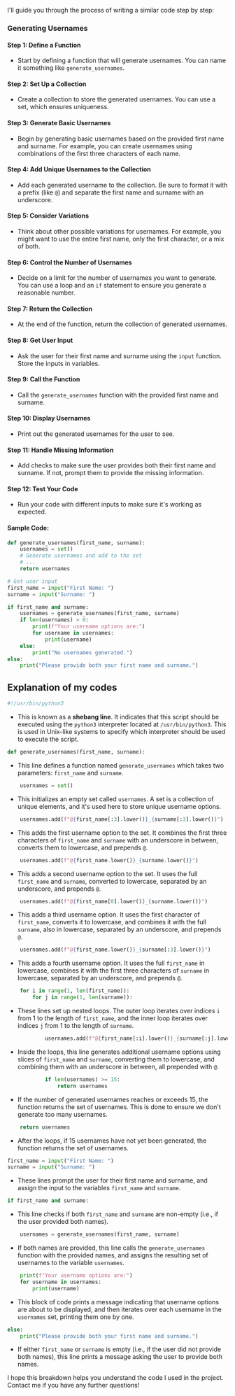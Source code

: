 I'll guide you through the process of writing a similar code step by step:

### Generating Usernames

#### Step 1: Define a Function
- Start by defining a function that will generate usernames. You can name it something like `generate_usernames`.

#### Step 2: Set Up a Collection
- Create a collection to store the generated usernames. You can use a set, which ensures uniqueness.

#### Step 3: Generate Basic Usernames
- Begin by generating basic usernames based on the provided first name and surname. For example, you can create usernames using combinations of the first three characters of each name.

#### Step 4: Add Unique Usernames to the Collection
- Add each generated username to the collection. Be sure to format it with a prefix (like `@`) and separate the first name and surname with an underscore.

#### Step 5: Consider Variations
- Think about other possible variations for usernames. For example, you might want to use the entire first name, only the first character, or a mix of both.

#### Step 6: Control the Number of Usernames
- Decide on a limit for the number of usernames you want to generate. You can use a loop and an `if` statement to ensure you generate a reasonable number.

#### Step 7: Return the Collection
- At the end of the function, return the collection of generated usernames.

#### Step 8: Get User Input
- Ask the user for their first name and surname using the `input` function. Store the inputs in variables.

#### Step 9: Call the Function
- Call the `generate_usernames` function with the provided first name and surname.

#### Step 10: Display Usernames
- Print out the generated usernames for the user to see.

#### Step 11: Handle Missing Information
- Add checks to make sure the user provides both their first name and surname. If not, prompt them to provide the missing information.

#### Step 12: Test Your Code
- Run your code with different inputs to make sure it's working as expected.

#### Sample Code:

```python
def generate_usernames(first_name, surname):
    usernames = set()
    # Generate usernames and add to the set
    # ...
    return usernames

# Get user input
first_name = input("First Name: ")
surname = input("Surname: ")

if first_name and surname:
    usernames = generate_usernames(first_name, surname)
    if len(usernames) > 0:
        print(f"Your username options are:")
        for username in usernames:
            print(username)
    else:
        print("No usernames generated.")
else:
    print("Please provide both your first name and surname.")
```

## Explanation of my codes 

```python
#!/usr/bin/python3
```
- This is known as a **shebang line**. It indicates that this script should be executed using the `python3` interpreter located at `/usr/bin/python3`. This is used in Unix-like systems to specify which interpreter should be used to execute the script.

```python
def generate_usernames(first_name, surname):
```
- This line defines a function named `generate_usernames` which takes two parameters: `first_name` and `surname`.

```python
    usernames = set()
```
- This initializes an empty set called `usernames`. A set is a collection of unique elements, and it's used here to store unique username options.

```python
    usernames.add(f"@{first_name[:3].lower()}_{surname[:3].lower()}")
```
- This adds the first username option to the set. It combines the first three characters of `first_name` and `surname` with an underscore in between, converts them to lowercase, and prepends `@`.

```python
    usernames.add(f"@{first_name.lower()}_{surname.lower()}")
```
- This adds a second username option to the set. It uses the full `first_name` and `surname`, converted to lowercase, separated by an underscore, and prepends `@`.

```python
    usernames.add(f"@{first_name[0].lower()}_{surname.lower()}")
```
- This adds a third username option. It uses the first character of `first_name`, converts it to lowercase, and combines it with the full `surname`, also in lowercase, separated by an underscore, and prepends `@`.

```python
    usernames.add(f"@{first_name.lower()}_{surname[:3].lower()}")
```
- This adds a fourth username option. It uses the full `first_name` in lowercase, combines it with the first three characters of `surname` in lowercase, separated by an underscore, and prepends `@`.

```python
    for i in range(1, len(first_name)):
        for j in range(1, len(surname)):
```
- These lines set up nested loops. The outer loop iterates over indices `i` from 1 to the length of `first_name`, and the inner loop iterates over indices `j` from 1 to the length of `surname`.

```python
            usernames.add(f"@{first_name[:i].lower()}_{surname[:j].lower()}")
```
- Inside the loops, this line generates additional username options using slices of `first_name` and `surname`, converting them to lowercase, and combining them with an underscore in between, all prepended with `@`.

```python
            if len(usernames) >= 15:
                return usernames
```
- If the number of generated usernames reaches or exceeds 15, the function returns the set of usernames. This is done to ensure we don't generate too many usernames.

```python
    return usernames
```
- After the loops, if 15 usernames have not yet been generated, the function returns the set of usernames.

```python
first_name = input("First Name: ")
surname = input("Surname: ")
```
- These lines prompt the user for their first name and surname, and assign the input to the variables `first_name` and `surname`.

```python
if first_name and surname:
```
- This line checks if both `first_name` and `surname` are non-empty (i.e., if the user provided both names).

```python
    usernames = generate_usernames(first_name, surname)
```
- If both names are provided, this line calls the `generate_usernames` function with the provided names, and assigns the resulting set of usernames to the variable `usernames`.

```python
    print(f"Your username options are:")
    for username in usernames:
        print(username)
```
- This block of code prints a message indicating that username options are about to be displayed, and then iterates over each username in the `usernames` set, printing them one by one.

```python
else:
    print("Please provide both your first name and surname.")
```
- If either `first_name` or `surname` is empty (i.e., if the user did not provide both names), this line prints a message asking the user to provide both names.

I hope this breakdown helps you understand the code I used in the project. Contact me if you have any further questions!
